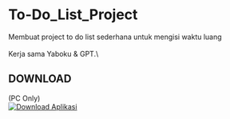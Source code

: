 # To-Do_List_Project
Membuat project to do list sederhana untuk mengisi waktu luang\
\
Kerja sama Yaboku & GPT.\

## DOWNLOAD
(PC Only)\
[![Download Aplikasi](https://img.shields.io/badge/Download-Exe-blue?style=for-the-badge&logo=windows)](https://github.com/Yaboku29/To-Do_List_Project.git/raw/main/todo_app.exe)
